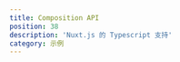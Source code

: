 ```yaml
---
title: Composition API
position: 38
description: 'Nuxt.js 的 Typescript 支持'
category: 示例
---
```



<Example name="composition-api/minimal" />

